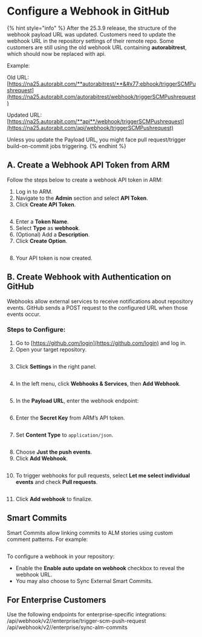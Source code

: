 # Configure a Webhook in GitHub

{% hint style="info" %}
After the 25.3.9 release, the structure of the webhook payload URL was updated. Customers need to update the webhook URL in the repository settings of their remote repo. Some customers are still using the old webhook URL containing **autorabitrest**, which should now be replaced with api.

Example:

Old URL: [https://na25.autorabit.com/**autorabitrest/**&#x77;ebhook/triggerSCMPushrequest](https://na25.autorabit.com/autorabitrest/webhook/triggerSCMPushrequest)

Updated URL: [https://na25.autorabit.com/**api**/webhook/triggerSCMPushrequest](https://na25.autorabit.com/api/webhook/triggerSCMPushrequest)

Unless you update the Payload URL, you might face pull request/trigger build-on-commit jobs triggering.
{% endhint %}

## A. Create a Webhook API Token from ARM

Follow the steps below to create a webhook API token in ARM:

1. Log in to ARM.
2. Navigate to the **Admin** section and select **API Token**.
3. Click **Create API Token**.

<figure><img src="../../../../.gitbook/assets/image (940).png" alt=""><figcaption></figcaption></figure>

4. Enter a **Token Name**.
5. Select **Type** as **webhook**.
6. (Optional) Add a **Description**.
7. Click **Create Option**.

<figure><img src="../../../../.gitbook/assets/image (941).png" alt=""><figcaption></figcaption></figure>

8. Your API token is now created.

## B. Create Webhook with Authentication on GitHub

Webhooks allow external services to receive notifications about repository events. GitHub sends a POST request to the configured URL when those events occur.

### Steps to Configure:

1. Go to [https://github.com/login](https://github.com/login) and log in.
2. Open your target repository.

<figure><img src="../../../../.gitbook/assets/image (944).png" alt=""><figcaption></figcaption></figure>

3. Click **Settings** in the right panel.

<figure><img src="../../../../.gitbook/assets/image (945).png" alt=""><figcaption></figcaption></figure>

4. In the left menu, click **Webhooks & Services**, then **Add Webhook**.

<figure><img src="../../../../.gitbook/assets/image (946).png" alt=""><figcaption></figcaption></figure>

5. In the **Payload URL**, enter the webhook endpoint:

<figure><img src="../../../../.gitbook/assets/image (947).png" alt=""><figcaption></figcaption></figure>

6. Enter the **Secret Key** from ARM’s API token.

<figure><img src="../../../../.gitbook/assets/image (948).png" alt=""><figcaption></figcaption></figure>

7. Set **Content Type** to `application/json`.

<figure><img src="../../../../.gitbook/assets/image (949).png" alt=""><figcaption></figcaption></figure>

8. Choose **Just the push events**.
9. Click **Add Webhook**.

<figure><img src="../../../../.gitbook/assets/image (950).png" alt=""><figcaption></figcaption></figure>

10. To trigger webhooks for pull requests, select **Let me select individual events** and check **Pull requests**.

<figure><img src="../../../../.gitbook/assets/image (951).png" alt=""><figcaption></figcaption></figure>

11. Click **Add webhook** to finalize.

## Smart Commits

Smart Commits allow linking commits to ALM stories using custom comment patterns. For example:

<figure><img src="../../../../.gitbook/assets/image (952).png" alt=""><figcaption></figcaption></figure>

To configure a webhook in your repository:

* Enable the **Enable auto update on webhook** checkbox to reveal the webhook URL.
* You may also choose to Sync External Smart Commits.

## For Enterprise Customers

Use the following endpoints for enterprise-specific integrations: /api/webhook/v2//enterprise/trigger-scm-push-request /api/webhook/v2//enterprise/sync-alm-commits
